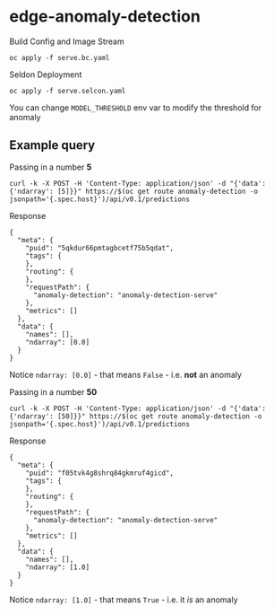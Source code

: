 # edge-anomaly-detection

Build Config and Image Stream

```
oc apply -f serve.bc.yaml
```

Seldon Deployment

```
oc apply -f serve.selcon.yaml
```

You can change `MODEL_THRESHOLD` env var to modify the threshold for anomaly

## Example query

Passing in a number **5**

```
curl -k -X POST -H 'Content-Type: application/json' -d "{'data': {'ndarray': [5]}}" https://$(oc get route anomaly-detection -o jsonpath='{.spec.host}')/api/v0.1/predictions
```

Response

```
{
  "meta": {
    "puid": "5qkdur66pmtagbcetf75b5qdat",
    "tags": {
    },
    "routing": {
    },
    "requestPath": {
      "anomaly-detection": "anomaly-detection-serve"
    },
    "metrics": []
  },
  "data": {
    "names": [],
    "ndarray": [0.0]
  }
}
```

Notice `ndarray: [0.0]` - that means `False` - i.e. **not** an anomaly

Passing in a number **50**

```
curl -k -X POST -H 'Content-Type: application/json' -d "{'data': {'ndarray': [50]}}" https://$(oc get route anomaly-detection -o jsonpath='{.spec.host}')/api/v0.1/predictions
```

Response

```
{
  "meta": {
    "puid": "f05tvk4g8shrq84gkmruf4gicd",
    "tags": {
    },
    "routing": {
    },
    "requestPath": {
      "anomaly-detection": "anomaly-detection-serve"
    },
    "metrics": []
  },
  "data": {
    "names": [],
    "ndarray": [1.0]
  }
}
```

Notice `ndarray: [1.0]` - that means `True` - i.e. it *is* an anomaly